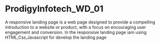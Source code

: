 # ProdigyInfotech_WD_01
A responsive landing page is a web page designed to provide a compelling introduction to a website or product, with a focus on encouraging user engagement and conversion. 
In the responsive landing page iam using HTML,Css,Javascript for develop the landing page 
